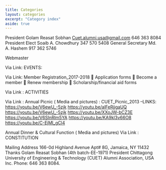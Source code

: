 ```yaml
---
title: Categories
layout: categories
excerpt: "Category index"
aside: true
---
```

President
Golam Reasat Sobhan
 Cuet.alumni.usa@gmail.com
646 363 8084
President Elect
Soaib A. Chowdhury 
347 570 5408
General Secretary
Md. A. Hashem
917 362 5746
 
Webmaster

Via Link: EVENTS:

Via Link: Member Registration_2017-2018
	Application forms
	Become a member
	Renew membership
	Scholarship/financial aid forms


Via Link : ACTIVITIES

Via Link :
Annual Picnic ( Media and pictures) :
CUET_Picnic_2013 –LINKS:
https://youtu.be/V6ewU_-5zjk
 https://youtu.be/alFeRjjgaUQ
https://youtu.be/V6ewU_-5zjk
https://youtu.be/XXoJW-bCZ3E
https://youtu.be/V6SInRlm5YA
https://youtu.be/KA9kl3v66O8
https://youtu.be/C-EjMI_gCl4


Annual Dinner & Cultural Function ( Media and pictures)
Via Link : CONSTITUTION

 
Mailing Address
166-0d Highland Avenue
Apt# 8G, Jamaica, NY 11432
Thanks
Golam Reasat Sobhan
(4th batch-EE-1971)
President
Chittagong University of Engineering & Technology (CUET) Alumni Association, USA Inc.
Phone: 646 363 8084.
